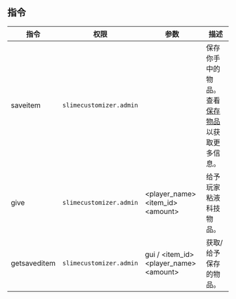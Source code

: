 ## 指令

| **指令** | **权限** | **参数** | **描述** |
| ----------- | -------------- | -------------- | --------------- |
| saveitem | `slimecustomizer.admin` | | 保存你手中的物品。查看[保存物品](./Saved-Items)以获取更多信息。 |
| give | `slimecustomizer.admin` | \<player_name\> \<item_id\> \<amount\> | 给予玩家粘液科技物品。 |
| getsaveditem | `slimecustomizer.admin` | gui / \<item_id\> \<player_name\> \<amount\> | 获取/给予保存的物品。 |
